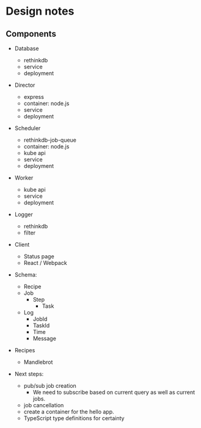 # Design notes

## Components

* Database
  * rethinkdb
  * service
  * deployment
* Director
  * express
  * container: node.js
  * service
  * deployment
* Scheduler
  * rethinkdb-job-queue
  * container: node.js
  * kube api
  * service
  * deployment
* Worker
  * kube api
  * service
  * deployment
* Logger
  * rethinkdb
  * filter
* Client
  * Status page
  * React / Webpack

* Schema:
  * Recipe
  * Job
    * Step
      * Task
  * Log
    * JobId
    * TaskId
    * Time
    * Message

* Recipes
  * Mandlebrot

* Next steps:
  * pub/sub job creation
    * We need to subscribe based on current query as well as current jobs.
  * job cancellation
  * create a container for the hello app.
  * TypeScript type definitions for certainty
